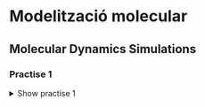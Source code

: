 # Modelització molecular

## Molecular Dynamics Simulations

### Practise 1

<details>
<summary>Show practise 1</summary>

##### 1. Write code (preferrably a function or subroutine) to initialize the positions of particles in a sc lattice

<details>
<summary>Show solution</summary>

The following function takes an integer M and a desnsiity of particles ro as input, and returns the particle array and the value of the simulation box L.

It generates an array containing the closest values to an input integer that satisfies the dimensions of an N x N x N sc lattice structure.

It prints a warning if the input integer does not satisfy the ideal dimensionality of the box, and computes the closest appropiate value.

<details>
<summary>Show code</summary>

```python
def sc_lattice(M, ro):
    N = int(
        round(M ** (1 / 3)) // 1
    )  # Nodes of the 3d cube for n particles. As it is an integer value, the rest of the particles won't be taken care of
    res = M - N ** 3
    if res != 0:
        print(
            "The number of particles does not correspond to a N x N x N cube\nThe simulation will use the closest integer value ("
            + str(N)
            + " x "
            + str(N)
            + " x "
            + str(N)
            + ")"
        )
    a = 1 / (ro ** (1 / 3))
    L = a * N
    particles = []
    for x in range(N):
        for y in range(N):
            for z in range(N):
                particles.append([x * a, y * a, z * a])
    return particles, L
```

</details>

Simmilarly, the following code returns a fcc lattice array. In this case, the condition it looks for is that the input corresponds to an 4 x N ^ 3 fcc lattice structure.

It prints a warning if the input integer does not satisfy the ideal dimensionality of the box, and computes the closest appropiate value.

<details>
<summary>Show code</summary>

```python
def fcc_lattice(M, ro):
    N = int(
        round((M / 4) ** (1 / 3)) // 1
    )  # Nodes of the 3d cube for n particles. As it is an integer value, the rest of the particles won't be taken care of
    res = M - N ** 3 * 4
    if res != 0:
        print(
            "The number of particles does not correspond to a 4*N^3 fcc lattice\nThe simulation will use the closest integer value (4*"
            + str(N)
            + "^3)"
        )
    a = (4 / ro) ** (1 / 3)
    L = a * N
    particles = []
    for x in range(N):
        for y in range(N):
            for z in range(N):
                particles.append([x * a, y * a, z * a])
                particles.append([x * a, y * a + a / 2, z * a + a / 2])
                particles.append([x * a + a / 2, y * a + a / 2, z * a])
                particles.append([x * a + a / 2, y * a, z * a + a / 2])
    return particles, L
```

</details>

</details>

##### 2. Prepare a system of 216 particles in a sc lattice with reduced density ρ = 0.8. Visualize and generate a snapshot of the resulting configuration (call it initconf.tga).

<details>
<summary>Show solution</summary>

In order to do so, we can directly call the previous function. In order to export the array as a .xyz readable file, I constructed a function that takes an array of particles and a title and outputs a .xyz file with its contents (always )

<details>
<summary>Show code</summary>

Write to file function

```python
def write_file(particles, filetype):
    n = len(particles)
    f = open(filetype + str(n) + ".xyz", "w")
    f.write(str(n) + "\n")
    f.write(filetype + str(n) + ".xyz\n")
    for particle in particles:
        string = ""
        for j in particle:
            string += str(j) + " "
        f.write("C " + string + "\n")
    f.close
```

Call both functions

```python
particles, L = sc_lattice(216, 0.8)
write_file(particles,"fcc_lattice")
```

</details>

I then opened the generated file (fcc_lattice216.xyz) in jmol and got some snapshots from there

<details>
<summary>Show snapshots</summary>

|                                                                                                                                    |                                                                                                                                       |
| :--------------------------------------------------------------------------------------------------------------------------------: | :-----------------------------------------------------------------------------------------------------------------------------------: |
|  <img width="1604" alt="screen shot 2017-08-07 at 12 18 15 pm" src="./snapshots/fc_lattice216_front.jpg"> sc lattice frontal view  |  <img width="1604" alt="screen shot 2017-08-07 at 12 18 15 pm" src="./snapshots/fc_lattice216_freeview.jpg"> sc lattice reehand view  |
| <img width="1604" alt="screen shot 2017-08-07 at 12 18 15 pm" src="./snapshots/fcc_lattice256_front.jpg"> fcc lattice frontal view | <img width="1604" alt="screen shot 2017-08-07 at 12 18 15 pm" src="./snapshots/fcc_lattice256_freeview.jpg"> fcc lattice reehand view |

</details>

</details>

##### 3. Write code (preferrably a function or subroutine) to calculate the energy of a system of N identical particles interacting through a Lennard-Jones potential..

<details>
<summary>Show solution</summary>

The following function takes a particle array, a cutoff radious and the length of the simulation box which allows for conditionally apply periodic boudary conditions (L for periodic boundary consitions and 0 for non-periodic boundary conditions), and returns the value of the energy calculated with the Lennard-Jones equation.

In order to use this function, another is created to accound for boundary conditions, which is also presented below. This function works for both arrays of values or arraays of arrays.

<details>
<summary>Show code</summary>

Energy calculation function

```python
def calculate_energy(particles, cutoff, L):
    energy = []
    for i in range(len(particles)):
        for j in range(i + 1, len(particles)):
            dist = distance(particles[i], particles[j], L)
            if dist < cutoff:
                energy.append(4 * (1 / dist ** 12 - 1 / dist ** 6))

    return energy
```

Distance function which accounts for periodic conditions.

```python
def distance(p1, p2, L):
    dist = 0
    dr = []
    if type(p1) == list:
        for i in range(len(p1)):
            di = p1[i] - p2[i]
            if di > L / 2:
                dr.append(di - L)
            elif di < -L / 2:
                dr.append(di + L)
            else:
                dr.append(di)
        for i in range(len(p1)):
            dist += (dr[i]) ** 2
    else:
        di = p1 - p2
        if di > L / 2:
            return di - L
        elif di < -L / 2:
            return di + L
        else:
            return di
    dist = dist ** (1 / 2)
    return dist
```

</details>

</details>

##### 4. For the system that you have prepared with 216 particles in a fcc lattice and reduced density ρ' = 0.8:

- ##### Calculate the energy of the system (in reduced units) if no periodic boundary conditions are considered.Truncate the interactions using the following cutoff radii: rc/σ = 1.5, 2, 2.5, 3.
- ##### Calculate the energy of the system (in reduced units) considering periodic boundary conditions. Truncate the interactions using the following cutoff radii: rc/σ = 1.5, 2, 2.5, 3.
- ##### (extra) Do the same for a system of 256 particles in a fcc lattice with the same density (ρ' = 0.8).
<details>
<summary>Show solution</summary>

The following code calls the previous functions and outputs the result on the console.

<details>
<summary>Show code</summary>

Script for computing the energies

```python
from functions.particle_generation import sc_lattice, fcc_lattice
from functions.system_functions import calculate_energy
from functions.math_functions import vector_module


particles, L = sc_lattice(216, 0.8)
print("sc lattice for " + str(len(particles)) + " particles")
print("Lennard-Jones potential energy (no perdiodic boundary conditions)")
for i in [1.5, 2, 2.5, 3]:
    print("cutoff: ", i, " energy: ", vector_module(calculate_energy(particles, i, 0)))
print("Lennard-Jones potential energy (perdiodic boundary conditions)")
for i in [1.5, 2, 2.5, 3]:
    print("cutoff: ", i, " energy: ", vector_module(calculate_energy(particles, i, L)))


particles, L = fcc_lattice(216, 0.8)
print("\nfcc lattice for " + str(len(particles)) + " particles")
print("Lennard-Jones potential energy (no perdiodic boundary conditions)")
for i in [1.5, 2, 2.5, 3]:
    print("cutoff: ", i, " energy: ", vector_module(calculate_energy(particles, i, 0)))
print("Lennard-Jones potential energy (perdiodic boundary conditions)")
for i in [1.5, 2, 2.5, 3]:
    print("cutoff: ", i, " energy: ", vector_module(calculate_energy(particles, i, L)))

```

The output is:

```console
sc lattice for 216 particles
Lennard-Jones potential energy (no perdiodic boundary conditions)
cutoff:  1.5  energy:  -497.66400000000465
cutoff:  2  energy:  -808.9076762688603
cutoff:  2.5  energy:  -855.3550813248413
cutoff:  3  energy:  -869.5351636293691
Lennard-Jones potential energy (perdiodic boundary conditions)
cutoff:  1.5  energy:  -597.1968000000053
cutoff:  2  energy:  -1058.717392592579
cutoff:  2.5  energy:  -1137.190561693361
cutoff:  3  energy:  -1167.8195394711365
The number of particles does not correspond to a 4*N^3 fcc lattice
The simulation will use the closest integer value (4*4^3)

fcc lattice for 256 particles
Lennard-Jones potential energy (no perdiodic boundary conditions)
cutoff:  1.5  energy:  -1023.5904000000145
cutoff:  2  energy:  -1112.0640000000128
cutoff:  2.5  energy:  -1211.893135802499
cutoff:  3  energy:  -1231.6085030178533
Lennard-Jones potential energy (perdiodic boundary conditions)
cutoff:  1.5  energy:  -1336.9344000000208
cutoff:  2  energy:  -1454.8992000000364
cutoff:  2.5  energy:  -1629.3751045268143
cutoff:  3  energy:  -1666.8110121889542

```

</details>

</details>
